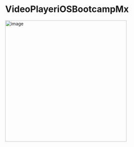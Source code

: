 # VideoPlayeriOSBootcampMx

<img width="388" alt="image" src="https://user-images.githubusercontent.com/49013250/236746728-4cc6ebd4-09e3-4fea-be7f-d68ea7b94e0d.png">
